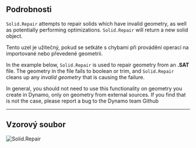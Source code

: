 ## Podrobnosti
`Solid.Repair` attempts to repair solids which have invalid geometry, as well as potentially performing optimizations. `Solid.Repair` will return a new solid object.

Tento uzel je užitečný, pokud se setkáte s chybami při provádění operací na importované nebo převedené geometrii.

In the example below, `Solid.Repair` is used to repair geometry from an **.SAT** file. The geometry in the file fails to boolean or trim, and `Solid.Repair` cleans up any *invalid geometry* that is causing the failure.

In general, you should not need to use this functionality on geometry you create in Dynamo, only on geometry from external sources. If you find that is not the case, please report a bug to the Dynamo team Github
___
## Vzorový soubor

![Solid.Repair](./Autodesk.DesignScript.Geometry.Solid.Repair_img.jpg)
